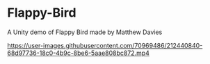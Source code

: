 # Flappy-Bird
A Unity demo of Flappy Bird made by Matthew Davies

https://user-images.githubusercontent.com/70969486/212440840-68d97736-18c0-4b9c-8be6-5aae808bc872.mp4


